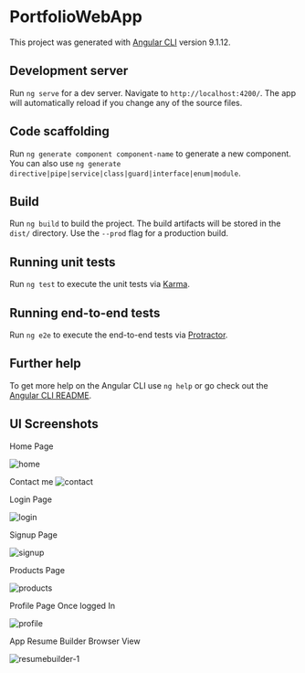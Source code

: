 # PortfolioWebApp

This project was generated with [Angular CLI](https://github.com/angular/angular-cli) version 9.1.12.

## Development server

Run `ng serve` for a dev server. Navigate to `http://localhost:4200/`. The app will automatically reload if you change any of the source files.

## Code scaffolding

Run `ng generate component component-name` to generate a new component. You can also use `ng generate directive|pipe|service|class|guard|interface|enum|module`.

## Build

Run `ng build` to build the project. The build artifacts will be stored in the `dist/` directory. Use the `--prod` flag for a production build.

## Running unit tests

Run `ng test` to execute the unit tests via [Karma](https://karma-runner.github.io).

## Running end-to-end tests

Run `ng e2e` to execute the end-to-end tests via [Protractor](http://www.protractortest.org/).

## Further help

To get more help on the Angular CLI use `ng help` or go check out the [Angular CLI README](https://github.com/angular/angular-cli/blob/master/README.md).

## UI Screenshots

Home Page

![home](https://user-images.githubusercontent.com/44350754/111123730-b3514080-8595-11eb-8f15-7b33ad8ada69.png)

Contact me 
![contact](https://user-images.githubusercontent.com/44350754/111123745-b815f480-8595-11eb-9f8e-321f606c4003.png)

Login Page

![login](https://user-images.githubusercontent.com/44350754/111123875-db40a400-8595-11eb-81a6-4caf9d08803d.png)


Signup Page

![signup](https://user-images.githubusercontent.com/44350754/111124055-0aefac00-8596-11eb-8b8b-a024b232fe33.png)


Products Page

![products](https://user-images.githubusercontent.com/44350754/111123907-e562a280-8595-11eb-873c-60921160f9f4.png)

Profile Page Once logged In

![profile](https://user-images.githubusercontent.com/44350754/111123969-f7444580-8595-11eb-9223-7b6683c4f232.png)


App Resume Builder Browser View

![resumebuilder-1](https://user-images.githubusercontent.com/44350754/111124030-05926180-8596-11eb-91a1-dc1ad7705bf6.png)








